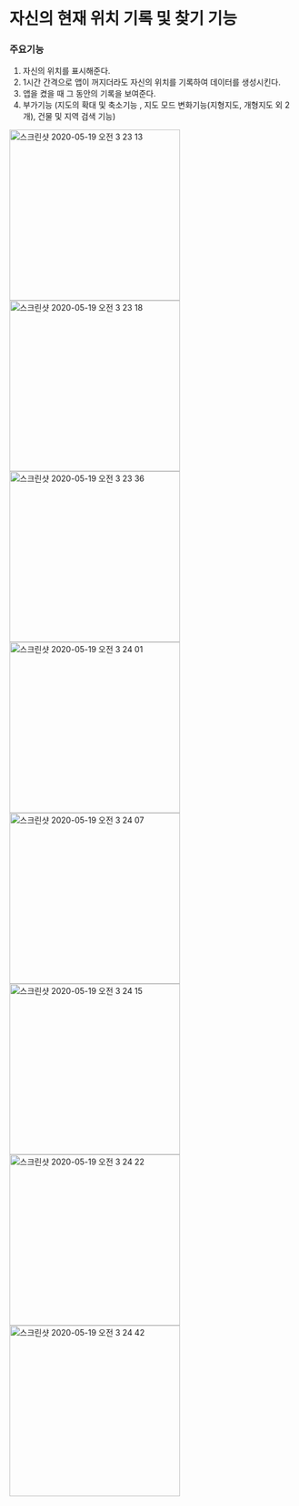 # 자신의 현재 위치 기록 및 찾기 기능
 
### 주요기능

  1. 자신의 위치를 표시해준다.
  2. 1시간 간격으로 앱이 꺼지더라도 자신의 위치를 기록하여 데이터를 생성시킨다.
  3. 앱을 켰을 때 그 동안의 기록을 보여준다.
  4. 부가기능 (지도의 확대 및 축소기능 , 지도 모드 변화기능(지형지도, 개형지도 외 2개), 건물 및 지역 검색 기능)
<img width="300" alt="스크린샷 2020-05-19 오전 3 23 13" src="https://user-images.githubusercontent.com/47051379/82246899-7ec62580-9980-11ea-812e-dfe1a057748c.png">
<img width="300" alt="스크린샷 2020-05-19 오전 3 23 18" src="https://user-images.githubusercontent.com/47051379/82246903-808fe900-9980-11ea-81cd-9a1b76ebb0a8.png">
<img width="300" alt="스크린샷 2020-05-19 오전 3 23 36" src="https://user-images.githubusercontent.com/47051379/82246904-81287f80-9980-11ea-9668-7209bc358d5f.png">
<img width="300" alt="스크린샷 2020-05-19 오전 3 24 01" src="https://user-images.githubusercontent.com/47051379/82246906-81287f80-9980-11ea-9e77-09065be4306c.png">
<img width="300" alt="스크린샷 2020-05-19 오전 3 24 07" src="https://user-images.githubusercontent.com/47051379/82246907-81c11600-9980-11ea-8115-3f52bfe18064.png">
<img width="300" alt="스크린샷 2020-05-19 오전 3 24 15" src="https://user-images.githubusercontent.com/47051379/82246910-8259ac80-9980-11ea-8f6d-6b74ac77b123.png">
<img width="300" alt="스크린샷 2020-05-19 오전 3 24 22" src="https://user-images.githubusercontent.com/47051379/82246912-82f24300-9980-11ea-83f0-27cd9e4ea584.png">
<img width="300" alt="스크린샷 2020-05-19 오전 3 24 42" src="https://user-images.githubusercontent.com/47051379/82246915-82f24300-9980-11ea-8573-6e8686de089b.png">
